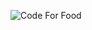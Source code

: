 ![Code For Food](https://www.teahub.io/photos/full/284-2841422_thumb-image-forest-pixel-art-gif.gif)
